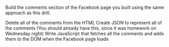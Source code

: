 Build the comments section of the Facebook page you built using the same approach as this drill.

Delete all of the comments from the HTML
Create JSON to represent all of the comments (You should already have this, since it was homework on Wednesday night)
Write JavaScript that fetches all the comments and adds them to the DOM when the Facebook page loads